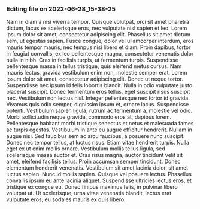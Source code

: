 

### Editing file on 2022-06-28_15-38-25

Nam in diam a nisi viverra tempor. Quisque volutpat, orci sit amet pharetra dictum, lacus ex scelerisque eros, nec vulputate nisl sapien et leo. Lorem ipsum dolor sit amet, consectetur adipiscing elit. Phasellus sit amet dictum sem, ut egestas sapien. Fusce congue, dolor vel ullamcorper interdum, eros mauris tempor mauris, nec tempus nisi libero et diam. Proin dapibus, tortor in feugiat convallis, ex leo pellentesque magna, consectetur venenatis dolor nulla in nibh. Cras in facilisis turpis, ut fermentum turpis. Suspendisse pellentesque massa in tellus tristique, quis eleifend metus cursus. Nam mauris lectus, gravida vestibulum enim non, molestie semper erat. Lorem ipsum dolor sit amet, consectetur adipiscing elit. Donec ut neque tortor. Suspendisse nec ipsum id felis lobortis blandit. Nulla in odio vulputate justo placerat suscipit. Donec fermentum eros tellus, eget suscipit risus suscipit nec. Vestibulum non lectus nisl.
Integer pellentesque nec tortor id gravida. Vivamus quis odio semper, dignissim ipsum et, ornare lacus. Suspendisse potenti. Vestibulum sapien ligula, rutrum ac fermentum a, molestie vel odio. Morbi sollicitudin neque gravida, commodo eros at, dapibus lorem. Pellentesque habitant morbi tristique senectus et netus et malesuada fames ac turpis egestas. Vestibulum in ante eu augue efficitur hendrerit. Nullam in augue nisi.
Sed faucibus sem ac arcu faucibus, a posuere nunc suscipit. Donec nec tempor tellus, at luctus risus. Etiam vitae hendrerit turpis. Nulla eget ex ut enim mollis ornare. Vestibulum mollis tellus ligula, sed scelerisque massa auctor et. Cras risus magna, auctor tincidunt velit sit amet, eleifend facilisis tellus. Proin accumsan semper tincidunt. Donec elementum hendrerit venenatis. Vestibulum sit amet lacinia dolor, sit amet luctus sapien. Nunc id mollis sapien. Quisque vel posuere lectus. Phasellus convallis ipsum eu ante lacinia aliquet. Suspendisse ultricies lectus eros, et tristique ex congue eu. Donec finibus maximus felis, in pulvinar libero volutpat ut. Ut scelerisque, urna vitae venenatis blandit, lectus erat vulputate eros, eu sodales mauris ex quis libero.


